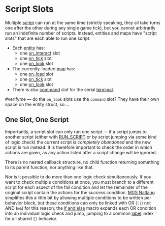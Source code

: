 # Script Slots

Multiple [script](../scripts) can run at the same time (strictly speaking, they all take turns one after the other during any single game tick), but you cannot arbitrarily run an indefinite number of scripts. Instead, entities and maps have "script slots" that are each able to run one script.

- Each [entity](../entities) has:
	- one [on_interact](../scripts/on_interact) slot
	- one [on_tick](../scripts/on_tick) slot
	- one [on_look](../scripts/on_look) slot
- The currently-loaded [map](../maps) has:
	- one [on_load](../scripts/on_load) slot
	- one [on_tick](../scripts/on_tick) slot
	- one [on_look](../scripts/on_look) slot
- There is also [command](../hardware/commands) slot for the serial [terminal](../hardware/terminal).

#verifyme — do the `on_look` slots use the `command` slot? They have their own space on the entity struct, so....

## One Slot, One Script

Importantly, a script slot can only run one script — if a script jumps to another script (either with [RUN_SCRIPT](../actions/RUN_SCRIPT) or by script jumping via some kind of logic check) the current script is *completely abandoned* and the new script is run instead. It is therefore important to check the order in which actions are given, as any action listed after a script change will be ignored.

There is no nested callback structure, no child function returning something to its parent function, nor anything like that.

Nor is it possible to do more than one logic check simultaneously. If you want to check multiple conditions at once, you must branch to a different script for each aspect of the fail condition and let the remainder of the original script contain the actions for the success condition. [MGS Natlang](../mgs/mgs_natlang) simplifies this a little bit by allowing multiple conditions to be written per behavior block, but these conditions can only be linked with OR (`||`) not AND (`&&`) for this reason; the [if and else](../mgs/advanced_syntax/if_and_else) macro expands each OR condition into an individual logic check and jump, jumping to a common [label](../mgs/advanced_syntax/labels) index for all shared `{}` behavior.
